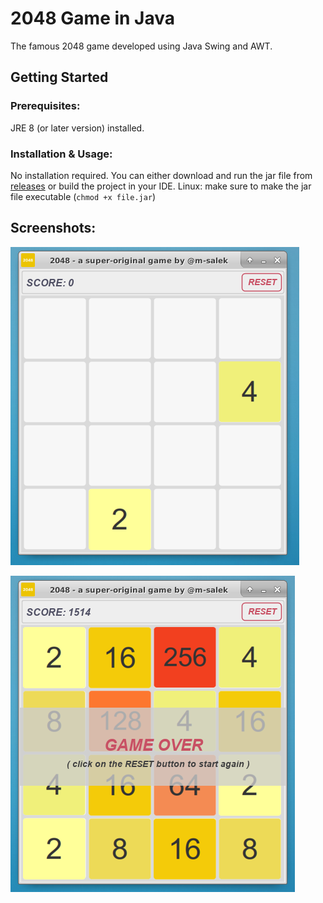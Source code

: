 # 2048 Game in Java

The famous 2048 game developed using Java Swing and AWT.

## Getting Started

### Prerequisites:
JRE 8 (or later version) installed.

### Installation & Usage:
No installation required. You can either download and run the jar file from 
[releases](https://github.com/m-salek/2048/releases/) or build the project in your IDE.
Linux: make sure to make the jar file executable (```chmod +x file.jar```)

## Screenshots:

![s2048_1](/screenshot/s2048_1.png)

![s2048_2](/screenshot/s2048_2.png)

